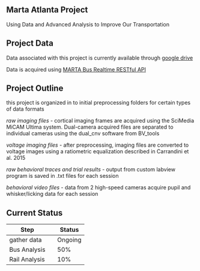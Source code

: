 ## Marta Atlanta Project 
Using Data and Advanced Analysis to Improve Our Transportation


## Project Data

Data associated with this project is currently available through [google drive](https://drive.google.com/open?id=1a3J-7wPbHIy34TtpdGQqe3Ew0QnV-u_l)

Data is acquired using [MARTA Bus Realtime RESTful API](http://www.itsmarta.com/app-developer-resources.aspx)

## Project Outline

this project is organized in to initial preprocessing folders for certain types of data formats

_raw imaging files_ - cortical imaging frames are acquired using the SciMedia MiCAM Ultima system. Dual-camera acquired files are separated to individual cameras using the dual_cnv software from BV_tools

_voltage imaging files_ - after preprocessing, imaging files are converted to voltage images using a ratiometric equalization described in Carrandini et al. 2015

_raw behavioral traces and trial results_ - output from custom labview program is saved in .txt files for each session

_behavioral video files_ - data from 2 high-speed cameras acquire pupil and whisker/licking data for each session

## Current Status

| Step         |   | Status        |
| ------------ | - | ------------- |
| gather data  |   | Ongoing       |
| Bus Analysis |   | 50%           |
| Rail Analysis|   | 10%           |
